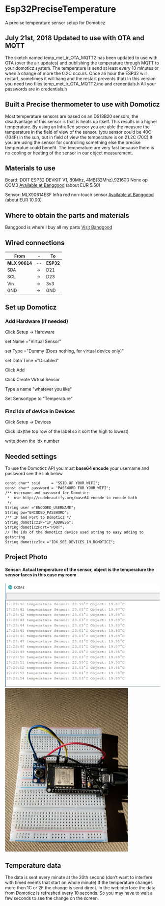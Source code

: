 # Esp32PreciseTemperature
A precise temperature sensor setup for Domoticz

## July 21st, 2018 Updated to use with OTA and MQTT 
The sketch named temp_met_ir_OTA_MQTT2 has been updated to use with OTA (over the air updates) and publishing the temperature through MQTT to your domoticz system. 
The temperature is send at least every 10 minutes or when a change of more the 0.2C occurs. Once an hour the ESP32 will restart, sometimes it will hang and the restart prevents that)
In this version you need two files temp_met_ir_OTA_MQTT2.ino and  credentials.h
All your passwords are in credentials.h  

## Built a Precise thermometer to use with Domoticz
Most temperature sensors are based on an DS18B20 sensors, the disadvantage of this sensor is that is heats up itself. This results in a higher temperature.
By using an InfraRed sensor you are able the measure the temperature in the field of view of the sensor. (you sensor could be 40C (104F) in the sun, but in field of view the temperature is on 21.2C (70C)
If you are using the sensor for controlling something else the precise temperatue could benefit. The temperature are very fast because there is no cooling or heating of the sensor in our object measurement.

## Materials to use
Board: DOIT ESP32 DEVKIT V1, 80Mhz, 4MB(32Mhz),921600 None op COM3 <a href="https://www.banggood.com/ESP32-Development-Board-WiFiBluetooth-Ultra-Low-Power-Consumption-Dual-Cores-ESP-32-ESP-32S-Board-p-1109512.html?p=VQ141018240205201801">Available at Banggood</a> (about EUR 5.50)

Sensor: MLX90614ESF Infra red non-touch sensor <a href="https://www.banggood.com/nl/MLX90614ESF-AAA-Non-contact-Human-Body-Infrared-IR-Temperature-Sensor-Module-For-Arduino-p-1100990.html?p=VQ141018240205201801">Available at Banggood</a> (about EUR 10.00)

 ## Where to obtain the parts and materials
 Banggood is where I buy all my parts <a href="https://bit.ly/2IBUsds">Visit Banggood</a>

## Wired connections

|From|-|To|
|---|--|---|
|**MLX 90614**|--|**ESP32**|
|SDA|->|D21|
|SCL|->|D23|
|Vin|->|3v3|
|GND|->|GND|

## Set up Domoticz
### Add Hardware (if needed)
Click Setup -> Hardware

set Name ="Virtual Sensor"

set Type ="Dummy (Does nothing, for virtual device only)"

set Data Time ="Disabled"

Click Add


Click Create Virtual Sensor

Type a name "whatever you like"

Set Sensortype to "Temperature"

### Find Idx of device in Devices
Click Setup -> Devices

Click Idx(the top row of the label so it sort the high to lowest)

write down the Idx number 

## Needed settings
To use the Domoticz API you must **base64 encode** your username and password see the link below

```
const char* ssid     = "SSID OF YOUR WIFI";
const char* password = "PASSWORD FOR YOUR WIFI";
/** username and password for Domoticz
 *  use http://codebeautify.org/base64-encode to encode both
 */
String user ="ENCODED_USERNAME";
String pw="ENCODED_PASSWORD";
/** IP and Port to Domoticz */
String domoticzIP="IP_ADDRESS";
String domoticzPort="PORT";
// The Idx of the domoticz device used string to easy adding to getstring
String domoticzIdx ="IDX_SEE_DEVICES_IN_DOMOTICZ";
```
## Project Photo
#### Sensor: Actual temperature of the sensor, object is the temperature the sensor faces in this case my room
![Serail Monitor output](/Monitor.png?raw=true "Serial Monitor output") 
![At the test](/Onboard.jpg?raw=true "Test built") 

## Temperature data
The data is sent every minute at the 20th second (don't want to interfere with timed events that start on whole minute) If the temperature changes more then 1C or 2F the change is send direct. In the webinterface the data from Domoticz is refreshed every 10 seconds. So you may have to wait a few seconds to see the change on the screen.

